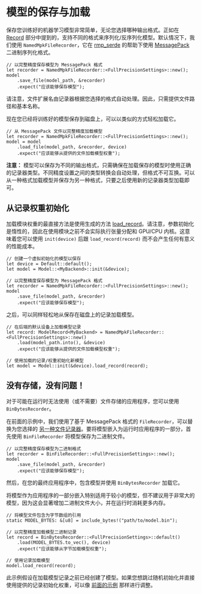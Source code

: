 # 模型的保存与加载

保存您训练好的机器学习模型非常简单，无论您选择哪种输出格式。正如在 [Record](./building-blocks/record.md) 部分中提到的，支持不同的格式来序列化/反序列化模型。默认情况下，我们使用 `NamedMpkFileRecorder`，它在 [rmp_serde](https://docs.rs/rmp-serde/) 的帮助下使用 [MessagePack](https://msgpack.org/) 二进制序列化格式。

```rust, ignore
// 以完整精度保存模型为 MessagePack 格式
let recorder = NamedMpkFileRecorder::<FullPrecisionSettings>::new();
model
    .save_file(model_path, &recorder)
    .expect("应该能够保存模型");
```

请注意，文件扩展名由记录器根据您选择的格式自动处理。因此，只需提供文件路径和基本名称。

现在您已经将训练好的模型保存到磁盘上，可以以类似的方式轻松加载它。

```rust, ignore
// 从 MessagePack 文件以完整精度加载模型
let recorder = NamedMpkFileRecorder::<FullPrecisionSettings>::new();
model = model
    .load_file(model_path, &recorder, device)
    .expect("应该能够从提供的文件加载模型权重");
```

**注意：** 模型可以保存为不同的输出格式，只需确保在加载保存的模型时使用正确的记录器类型。不同精度设置之间的类型转换会自动处理，但格式不可互换。可以从一种格式加载模型并保存为另一种格式，只要之后使用新的记录器类型加载即可。

## 从记录权重初始化

加载模块权重的最直接方法是使用生成的方法 [load_record](https://burn.dev/docs/burn/module/trait.Module.html#tymethod.load_record)。请注意，参数初始化是惰性的，因此在使用模块之前不会实际执行张量分配和 GPU/CPU 内核。这意味着您可以使用 `init(device)` 后跟 `load_record(record)` 而不会产生任何有意义的性能成本。

```rust, ignore
// 创建一个虚拟初始化的模型以保存
let device = Default::default();
let model = Model::<MyBackend>::init(&device);

// 以完整精度保存模型为 MessagePack 格式
let recorder = NamedMpkFileRecorder::<FullPrecisionSettings>::new();
model
    .save_file(model_path, &recorder)
    .expect("应该能够保存模型");
```

之后，可以同样轻松地从保存在磁盘上的记录加载模型。

```rust, ignore
// 在后端的默认设备上加载模型记录
let record: ModelRecord<MyBackend> = NamedMpkFileRecorder::<FullPrecisionSettings>::new()
    .load(model_path.into(), &device)
    .expect("应该能够从提供的文件加载模型权重");

// 使用加载的记录/权重初始化新模型
let model = Model::init(&device).load_record(record);
```

## 没有存储，没有问题！

对于可能在运行时无法使用（或不需要）文件存储的应用程序，您可以使用 `BinBytesRecorder`。

在前面的示例中，我们使用了基于 MessagePack 格式的 `FileRecorder`，可以替换为您选择的 [另一种文件记录器](./building-blocks/record.md#recorder)。要将模型嵌入为运行时应用程序的一部分，首先使用 `BinFileRecorder` 将模型保存为二进制文件。

```rust, ignore
// 以完整精度保存模型为二进制格式
let recorder = BinFileRecorder::<FullPrecisionSettings>::new();
model
    .save_file(model_path, &recorder)
    .expect("应该能够保存模型");
```

然后，在您的最终应用程序中，包含模型并使用 `BinBytesRecorder` 加载它。

将模型作为应用程序的一部分嵌入特别适用于较小的模型，但不建议用于非常大的模型，因为这会显著增加二进制文件大小，并在运行时消耗更多内存。

```rust, ignore
// 将模型文件包含为字节数组的引用
static MODEL_BYTES: &[u8] = include_bytes!("path/to/model.bin");

// 以完整精度加载模型二进制记录
let record = BinBytesRecorder::<FullPrecisionSettings>::default()
    .load(MODEL_BYTES.to_vec(), device)
    .expect("应该能够从字节加载模型权重");

// 使用记录加载模型
model.load_record(record);
```

此示例假设在加载模型记录之前已经创建了模型。如果您想跳过随机初始化并直接使用提供的记录初始化权重，可以像 [前面的示例](#initialization-from-recorded-weights) 那样进行调整。
